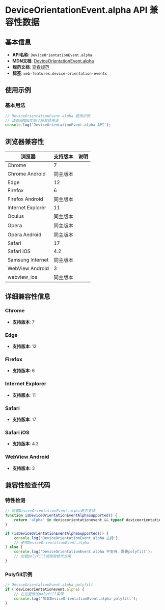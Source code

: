 # DeviceOrientationEvent.alpha API 兼容性数据

## 基本信息

- **API名称**: `DeviceOrientationEvent.alpha`
- **MDN文档**: [DeviceOrientationEvent.alpha](https://developer.mozilla.org/docs/Web/API/DeviceOrientationEvent/alpha)
- **规范文档**: [查看规范](https://w3c.github.io/deviceorientation/#dom-deviceorientationevent-alpha)
- **标签**: `web-features:device-orientation-events`

## 使用示例

### 基本用法

```javascript
// DeviceOrientationEvent.alpha 使用示例
// 请查阅MDN文档了解具体用法
console.log('DeviceOrientationEvent.alpha API');
```

## 浏览器兼容性

| 浏览器 | 支持版本 | 说明 |
|--------|----------|------|
| Chrome | 7 |  |
| Chrome Android | 同主版本 |  |
| Edge | 12 |  |
| Firefox | 6 |  |
| Firefox Android | 同主版本 |  |
| Internet Explorer | 11 |  |
| Oculus | 同主版本 |  |
| Opera | 同主版本 |  |
| Opera Android | 同主版本 |  |
| Safari | 17 |  |
| Safari iOS | 4.2 |  |
| Samsung Internet | 同主版本 |  |
| WebView Android | 3 |  |
| webview_ios | 同主版本 |  |

## 详细兼容性信息

### Chrome

- **支持版本**: 7

### Edge

- **支持版本**: 12

### Firefox

- **支持版本**: 6

### Internet Explorer

- **支持版本**: 11

### Safari

- **支持版本**: 17

### Safari iOS

- **支持版本**: 4.2

### WebView Android

- **支持版本**: 3

## 兼容性检查代码

### 特性检测

```javascript
// 检查DeviceOrientationEvent.alpha是否支持
function isDeviceOrientationEventAlphaSupported() {
    return 'alpha' in deviceorientationevent && typeof deviceorientationevent.alpha === 'function';
}

if (isDeviceOrientationEventAlphaSupported()) {
    console.log('DeviceOrientationEvent.alpha 支持');
    // 使用DeviceOrientationEvent.alpha
} else {
    console.log('DeviceOrientationEvent.alpha 不支持，需要polyfill');
    // 加载polyfill或使用替代方案
}
```

### Polyfill示例

```javascript
// DeviceOrientationEvent.alpha polyfill
if (!deviceorientationevent.alpha) {
    // 在这里添加polyfill实现
    console.log('加载DeviceOrientationEvent.alpha polyfill');
}
```

